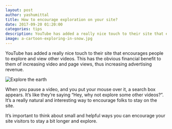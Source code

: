 ```yaml
---
layout: post
author: yashumittal
title: How to encourage exploration on your site?
date: 2017-09-20 01:20:00
categories: tips
description: YouTube has added a really nice touch to their site that encourages people to explore and view other videos. This has the obvious financial benefit
image: a-cartoon-exploring-in-snow.jpg
---
```


YouTube has added a really nice touch to their site that encourages people to explore and view other videos. This has the obvious financial benefit to them of increasing video and page views, thus increasing advertising revenue.

![Explore the earth](//blog.codecarrot.net/images/l4FGC3dPGy2VJJsIw.gif)

When you pause a video, and you put your mouse over it, a search box appears. It’s like they’re saying “Hey, why not explore some other videos?”. It’s a really natural and interesting way to encourage folks to stay on the site.

It’s important to think about small and helpful ways you can encourage your site visitors to stay a bit longer and explore.

